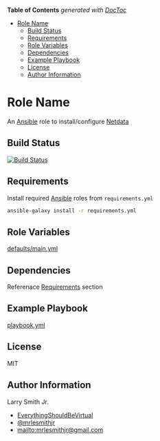 <!-- START doctoc generated TOC please keep comment here to allow auto update -->
<!-- DON'T EDIT THIS SECTION, INSTEAD RE-RUN doctoc TO UPDATE -->
**Table of Contents**  *generated with [DocToc](https://github.com/thlorenz/doctoc)*

- [Role Name](#role-name)
  - [Build Status](#build-status)
  - [Requirements](#requirements)
  - [Role Variables](#role-variables)
  - [Dependencies](#dependencies)
  - [Example Playbook](#example-playbook)
  - [License](#license)
  - [Author Information](#author-information)

<!-- END doctoc generated TOC please keep comment here to allow auto update -->

# Role Name

An [Ansible](https://www.ansible.com) role to install/configure [Netdata](https://my-netdata.io/)

## Build Status

[![Build Status](https://travis-ci.org/mrlesmithjr/ansible-netdata.svg?branch=master)](https://travis-ci.org/mrlesmithjr/ansible-netdata)

## Requirements

Install required [Ansible](https://www.ansible.com) roles from `requirements.yml`

```bash
ansible-galaxy install -r requirements.yml
```

## Role Variables

[defaults/main.yml](defaults/main.yml)

## Dependencies

Referenace [Requirements](#Requirements) section

## Example Playbook

[playbook.yml](playbook.yml)

## License

MIT

## Author Information

Larry Smith Jr.

-   [EverythingShouldBeVirtual](http://everythingshouldbevirtual.com)
-   [@mrlesmithjr](https://www.twitter.com/mrlesmithjr)
-   <mailto:mrlesmithjr@gmail.com>
